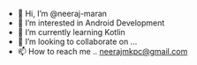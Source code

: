 - 👋 Hi, I’m @neeraj-maran
- 👀 I’m interested in Android Development
- 🌱 I’m currently learning Kotlin
- 💞️ I’m looking to collaborate on ...
- 📫 How to reach me .. neerajmkpc@gmail.com

<!---
neeraj-maran/neeraj-maran is a ✨ special ✨ repository because its `README.md` (this file) appears on your GitHub profile.
You can click the Preview link to take a look at your changes.
--->
